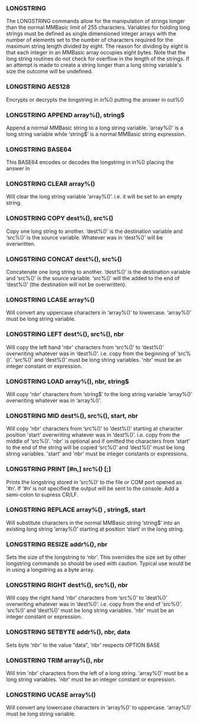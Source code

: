 

### LONGSTRING

The LONGSTRING commands allow for the manipulation of strings longer than the normal MMBasic limit of 255 characters. Variables for holding long strings must be defined as single dimensioned integer arrays with the number of elements set to the number of characters required for the maximum string length divided by eight. The reason for dividing by eight is that each integer in an MMBasic array occupies eight bytes. Note that the long string routines do not check for overflow in the length of the strings. If an attempt is made to create a string longer than a long string variable's size the outcome will be undefined.

### LONGSTRING AES128

Encrypts or decrypts the longstring in in%() putting the answer in out%()

### LONGSTRING APPEND array%(), string$

Append a normal MMBasic string to a long string variable. ‘array%()’ is a long string variable while ‘string$’ is a normal MMBasic string expression.

### LONGSTRING BASE64

This BASE64 encodes or decodes the longstring in in%() placing the answer in

### LONGSTRING CLEAR array%()

Will clear the long string variable ‘array%()’. i.e. it will be set to an empty string.

### LONGSTRING COPY dest%(), src%()

Copy one long string to another. ‘dest%()’ is the destination variable and ‘src%()’ is the source variable. Whatever was in ‘dest%()’ will be overwritten.

### LONGSTRING CONCAT dest%(), src%()

Concatenate one long string to another. ‘dest%()’ is the destination variable and ‘src%()’ is the source variable. ‘src%()’ will the added to the end of ‘dest%()’ (the destination will not be overwritten).

### LONGSTRING LCASE array%()

Will convert any uppercase characters in ‘array%()’ to lowercase. ‘array%()’ must be long string variable.

### LONGSTRING LEFT dest%(), src%(), nbr

Will copy the left hand 'nbr' characters from ‘src%()’ to ‘dest%()’ overwriting whatever was in ‘dest%()’. i.e. copy from the beginning of ‘src%()’. ‘src%()’ and ‘dest%()’ must be long string variables. 'nbr' must be an integer constant or expression.

### LONGSTRING LOAD array%(), nbr, string$

Will copy 'nbr' characters from ‘string$’ to the long string variable ‘array%()’ overwriting whatever was in ‘array%()’.

### LONGSTRING MID dest%(), src%(), start, nbr

Will copy 'nbr' characters from ‘src%()’ to ‘dest%()’ starting at character position 'start' overwriting whatever was in ‘dest%()’. i.e. copy from the middle of ‘src%()’. 'nbr' is optional and if omitted the characters from 'start' to the end of the string will be copied ‘src%()’ and ‘dest%()’ must be long string variables. 'start' and 'nbr' must be integer constants or expressions.

### LONGSTRING PRINT [#n,] src%() [;]

Prints the longstring stored in ‘src%()’ to the file or COM port opened as ‘#n’. If ‘#n’ is not specified the output will be sent to the console. Add a semi-colon to supress CR/LF.

### LONGSTRING REPLACE array%() , string$, start

Will substitute characters in the normal MMBasic string ‘string$’ into an existing long string ‘array%()’ starting at position ‘start’ in the long string.

### LONGSTRING RESIZE addr%(), nbr

Sets the size of the longstring to ‘nbr’. This overrides the size set by other longstring commands so should be used with caution. Typical use would be in using a longstring as a byte array.

### LONGSTRING RIGHT dest%(), src%(), nbr

Will copy the right hand 'nbr' characters from ‘src%()’ to ‘dest%()’ overwriting whatever was in ‘dest%()’. i.e. copy from the end of ‘src%()’. ‘src%()’ and ‘dest%()’ must be long string variables. 'nbr' must be an integer constant or expression.

### LONGSTRING SETBYTE addr%(), nbr, data

Sets byte ‘nbr’ to the value “data”, ‘nbr’ respects OPTION BASE

### LONGSTRING TRIM array%(), nbr

Will trim ‘nbr’ characters from the left of a long string. ‘array%()’ must be a long string variables. 'nbr' must be an integer constant or expression.

### LONGSTRING UCASE array%()

Will convert any lowercase characters in ‘array%()’ to uppercase. ‘array%()’ must be long string variable.